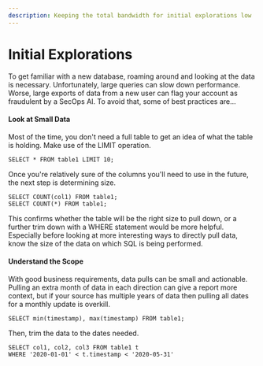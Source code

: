 ```yaml
---
description: Keeping the total bandwidth for initial explorations low
---
```


# Initial Explorations

To get familiar with a new database, roaming around and looking at the data is necessary.  Unfortunately, large queries can slow down performance.  Worse, large exports of data from a new user can flag your account as fraudulent by a SecOps AI.  To avoid that, some of best practices are...

#### Look at Small Data

Most of the time, you don't need a full table to get an idea of what the table is holding.  Make use of the LIMIT operation.

```text
SELECT * FROM table1 LIMIT 10;
```

Once you're relatively sure of the columns you'll need to use in the future, the next step is determining size.

```text
SELECT COUNT(col1) FROM table1;
SELECT COUNT(*) FROM table1;
```

This confirms whether the table will be the right size to pull down, or a further trim down with a WHERE statement would be more helpful.  Especially before looking at more interesting ways to directly pull data, know the size of the data on which SQL is being performed.

#### Understand the Scope

With good business requirements, data pulls can be small and actionable.  Pulling an extra month of data in each direction can give a report more context, but if your source has multiple years of data then pulling all dates for a monthly update is overkill. 

```text
SELECT min(timestamp), max(timestamp) FROM table1;
```

Then, trim the data to the dates needed.

```text
SELECT col1, col2, col3 FROM table1 t
WHERE '2020-01-01' < t.timestamp < '2020-05-31'
```



